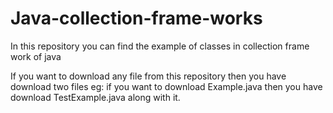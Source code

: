 # Java-collection-frame-works
In this repository you can find the example of classes in collection frame work of java

If you want to download any file from this repository then you have download two files 
eg: if you want to download Example.java then you have download TestExample.java along with it.
